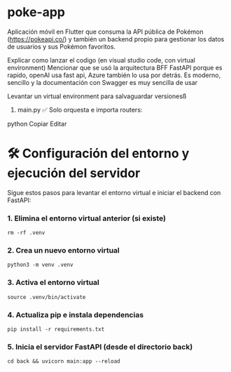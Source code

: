 # poke-app
Aplicación móvil en Flutter que consuma la API pública de Pokémon (https://pokeapi.co/) y también un backend propio para gestionar los datos de usuarios y sus Pokémon favoritos.

Explicar como lanzar el codigo (en visual studio code, con virtual environment)
Mencionar que se usó la arquitectura BFF
FastAPI porque es rapido, openAI usa fast api, Azure también lo usa por detrás.
Es moderno, sencillo y la documentación con Swagger es muy sencilla de usar

Levantar un virtual environment para salvaguardar versionesß

1. main.py ✅
Solo orquesta e importa routers:

python
Copiar
Editar


# 🛠️ Configuración del entorno y ejecución del servidor
Sigue estos pasos para levantar el entorno virtual e iniciar el backend con FastAPI:

### 1. Elimina el entorno virtual anterior (si existe)
```
rm -rf .venv
```

### 2. Crea un nuevo entorno virtual
```
python3 -m venv .venv
```

### 3. Activa el entorno virtual
```
source .venv/bin/activate
```

### 4. Actualiza pip e instala dependencias
```
pip install -r requirements.txt
```

### 5. Inicia el servidor FastAPI (desde el directorio back)
```
cd back && uvicorn main:app --reload
```